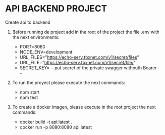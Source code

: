 # API BACKEND PROJECT

Create api to backend

1. Before running de project add in the root of the project the file .env with the next environments:
    -   PORT=8080
    -   NODE_ENV=development
    -   URL_FILES="https://echo-serv.tbxnet.com/v1/secret/files"
    -   URL_FILE="https://echo-serv.tbxnet.com/v1/secret/file/"
    -   SECRET_KEY= --put secret of the private swagger withouth Bearer --

2. To run the proyect please execute the next commands:
    -   npm start 
    -   npm test

3. To create a docker imagen, please execute in the root project the next commands:

    -   docker build -t api:latest .
    -   docker run -p 8080:8080 api:latest
